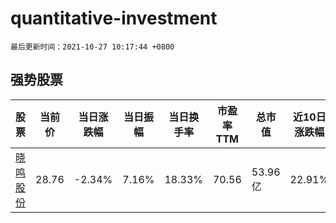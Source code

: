 # quantitative-investment

`最后更新时间：2021-10-27 10:17:44 +0800`

## 强势股票

|股票|当前价|当日涨跌幅|当日振幅|当日换手率|市盈率TTM|总市值|近10日涨跌幅|
|----|----|----|----|----|----|----|----|
|[晓鸣股份](https://xueqiu.com/S/SZ300967)|28.76|-2.34%|7.16%|18.33%|70.56|53.96亿|22.91%|
